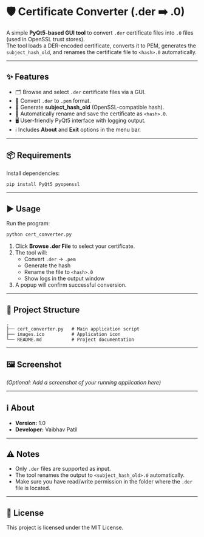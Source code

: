 # 🛡️ Certificate Converter (.der ➡️ .0)

A simple **PyQt5-based GUI tool** to convert `.der` certificate files into `.0` files (used in OpenSSL trust stores).  
The tool loads a DER-encoded certificate, converts it to PEM, generates the `subject_hash_old`, and renames the certificate file to `<hash>.0` automatically.

---

## ✨ Features

- 🗂️ Browse and select `.der` certificate files via a GUI.
- 🔄 Convert `.der` to `.pem` format.
- 🧮 Generate **subject_hash_old** (OpenSSL-compatible hash).
- 📝 Automatically rename and save the certificate as `<hash>.0`.
- 🖥️ User-friendly PyQt5 interface with logging output.
- ℹ️ Includes **About** and **Exit** options in the menu bar.

---

## 📦 Requirements

Install dependencies:

```bash
pip install PyQt5 pyopenssl
```

---

## ▶️ Usage

Run the program:

```bash
python cert_converter.py
```

1. Click **Browse .der File** to select your certificate.
2. The tool will:
   - Convert `.der` → `.pem`
   - Generate the hash
   - Rename the file to `<hash>.0`
   - Show logs in the output window
3. A popup will confirm successful conversion.

---

## 📂 Project Structure

```
.
├── cert_converter.py   # Main application script
├── images.ico          # Application icon
└── README.md           # Project documentation
```

---

## 🖼️ Screenshot

*(Optional: Add a screenshot of your running application here)*

---

## ℹ️ About

- **Version:** 1.0
- **Developer:** Vaibhav Patil

---

## ⚠️ Notes

- Only `.der` files are supported as input.
- The tool renames the output to `<subject_hash_old>.0` automatically.
- Make sure you have read/write permission in the folder where the `.der` file is located.

---

## 📜 License

This project is licensed under the MIT License.
